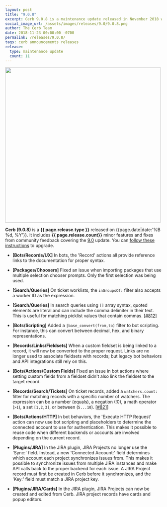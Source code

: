 ```yaml
---
layout: post
title: "9.0.8"
excerpt: Cerb 9.0.8 is a maintenance update released in November 2018 with 11 minor features and fixes from community feedback.
social_image_url: /assets/images/releases/9.0/9.0.8.png
author: The Cerb Team
date: 2018-11-23 00:00:00 -0700
permalink: /releases/9.0.8/
tags: cerb announcements releases
release:
  type: maintenance update
  count: 11
---
```


<div class="cerb-screenshot">
<img src="{{page.social_image_url}}" class="screenshot" width="500">
</div>

**Cerb (9.0.8)** is a **{{ page.release.type }}** released on {{page.date|date:'%B %d, %Y'}}. It includes **{{ page.release.count}}** minor features and fixes from community feedback covering the [9.0](/releases/9.0/) update.  You can [follow these instructions](/docs/upgrading/) to upgrade.

* **[Bots/Records/UX]** In bots, the 'Record' actions all provide reference links to the documentation for proper syntax.

* **[Packages/Choosers]** Fixed an issue when importing packages that use multiple selection chooser prompts. Only the first selection was being used.

* **[Search/Queries]** On ticket worklists, the `inGroupsOf:` filter also accepts a worker ID as the expression.

* **[Search/Queries]** In search queries using `[]` array syntax, quoted elements are literal and can include the comma delimiter in their text. This is useful for matching picklist values that contain commas. [[#812](https://github.com/jstanden/cerb/issues/812)]

* **[Bots/Scripting]** Added a `|base_convert(from,to)` filter to bot scripting. For instance, this can convert between decimal, hex, and binary representations.

* **[Records/Links/Fieldsets]** When a custom fieldset is being linked to a record, it will now be converted to the proper request. Links are no longer used to associate fieldsets with records; but legacy bot behaviors and API integrations still rely on this.

* **[Bots/Actions/Custom Fields]** Fixed an issue in bot actions where setting custom fields from a fieldset didn't also link the fieldset to the target record.

* **[Records/Search/Tickets]** On ticket records, added a `watchers.count:` filter for matching records with a specific number of watchers. The expression can be a number (equals), a negation (!0), a math operator (`>1`), a set `[1,2,3]`, or between (`5...10`). [[#821](https://github.com/jstanden/cerb/issues/821)]

* **[Bots/Actions/HTTP]** In bot behaviors, the 'Execute HTTP Request' action can now use bot scripting and placeholders to determine the connected account to use for authentication. This makes it possible to reuse code when different backends or accounts are involved depending on the current record.

* **[Plugins/JIRA]** In the JIRA plugin, JIRA Projects no longer use the 'Sync:' field. Instead, a new 'Connected Account:' field determines which account each project synchronizes issues from. This makes it possible to synchronize issues from multiple JIRA instances and make API calls back to the proper backend for each issue. A JIRA Project record must first be created in Cerb before it synchronizes, and the 'Key:' field must match a JIRA project key.

* **[Plugins/JIRA/Cards]** In the JIRA plugin, JIRA Projects can now be created and edited from Cerb. JIRA project records have cards and popup editors.

